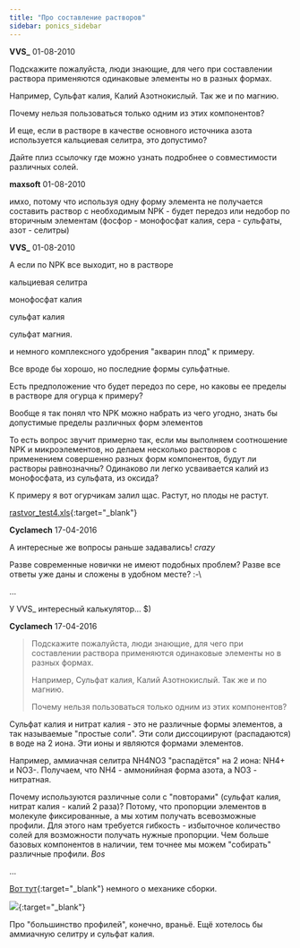 ```yaml
---
title: "Про составление растворов"
sidebar: ponics_sidebar
---
```


**VVS_** 01-08-2010

Подскажите пожалуйста, люди знающие, для чего при составлении раствора применяются одинаковые элементы но в разных формах.

Например, Сульфат калия, Калий Азотнокислый. Так же и по магнию. 

Почему нельзя пользоваться только одним из этих компонентов?

И еще, если в растворе в качестве основного источника азота используется кальциевая селитра, это допустимо?

Дайте плиз ссылочку где можно узнать подробнее о совместимости различных солей.


**maxsoft** 01-08-2010

имхо, потому что используя одну форму элемента не получается составить раствор с необходимым NPK - будет передоз или недобор по вторичным элементам (фосфор - монофосфат калия, сера - сульфаты, азот - селитры)


**VVS_** 01-08-2010

А если по NPK все выходит, но в растворе

кальциевая селитра

монофосфат калия

сульфат калия

сульфат магния.

и немного комплексного удобрения "акварин плод" к примеру.

Все вроде бы хорошо, но последние формы сульфатные.

Есть предположение что будет передоз по сере, но каковы ее пределы в растворе для огурца к примеру?

Вообще я так понял что NPK можно набрать из чего угодно, знать бы допустимые пределы различных форм элементов

То есть вопрос звучит примерно так, если мы выполняем соотношение NPK и микроэлементов, но делаем несколько растворов с применением совершенно разных форм компонентов, будут ли растворы равнозначны? Одинаково ли легко усваивается калий из монофосфата, из сульфата, из оксида?

К примеру я вот огурчикам залил щас. Растут, но плоды не растут.

[rastvor_test4.xls](https://t.me/ponics_ru_files/4266){:target="_blank"}

**Cyclamech** 17-04-2016

А интересные же вопросы раньше задавались! *crazy*

Разве современные новички не имеют подобных проблем? Разве все ответы уже даны и сложены в удобном месте? :-\

…

У VVS_ интересный калькулятор… $)


**Cyclamech** 17-04-2016

> Подскажите пожалуйста, люди знающие, для чего при составлении раствора применяются одинаковые элементы но в разных формах.
> 
> Например, Сульфат калия, Калий Азотнокислый. Так же и по магнию. 
> 
> Почему нельзя пользоваться только одним из этих компонентов?

Сульфат калия и нитрат калия - это не различные формы элементов, а так называемые "простые соли". Эти соли диссоциируют (распадаются) в воде на 2 иона. Эти ионы и являются формами элементов.

Например, аммиачная селитра NH4NO3 "распадётся" на 2 иона: NH4+ и NO3-. Получаем, что NH4 - аммонийная форма азота, а NO3 - нитратная.

Почему используются различные соли с "повторами" (сульфат калия, нитрат калия - калий 2 раза)? Потому, что пропорции элементов в молекуле фиксированные, а мы хотим получать всевозможные профили. Для этого нам требуется гибкость - избыточное количество солей для возможности получать нужные пропорции. Чем больше базовых компонентов в наличии, тем точнее мы можем "собирать" различные профили. *Bos*

…

[Вот тут](http://forum.ponics.ru/index.php?topic=2286.msg98737#msg98737){:target="_blank"} немного о механике сборки.

[![](/imagehost2/thumbs/27lil.png)](https://t.me/ponics_ru_files/4267){:target="_blank"}

Про "большинство профилей", конечно, враньё. Ещё хотелось бы аммиачную селитру и сульфат калия.


